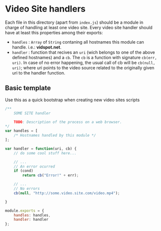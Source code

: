 # Video Site handlers
Each file in this directory (apart from `index.js`) should be a module in charge of handling at least one video site.
Every video site handler should have at least this properties among their exports:
* `handles` : `Array` of `String` contaning all hostnames this module can handle. i.e.: __vidspot.net__.
* `handler` : function that recives an `uri` (wich belongs to one of the above defined hostnames) and a `cb`. The `cb` is a function with signature `cb(err, uri)`. In case of no error happening, the usual call of cb will be `cb(null, uri)`; where uri points to the video source related to the originally given uri to the handler function.

## Basic template
Use this as a quick bootstrap when creating new video sites scripts
```javascript
/**
    SOME SITE handler

    TODO: Description of the process on a web browser.
*/
var handles = [
    /* Hostnames handled by this module */
];

var handler = function(uri, cb) {
    // do some cool stuff here...

    // ...
    // An error ocurred
    if (cond)
        return cb("Error!" + err);

    // ...
    // No errors
    cb(null, "http://some.video.site.com/video.mp4");

}

module.exports = {
    handles: handles,
    handler: handler
};
```